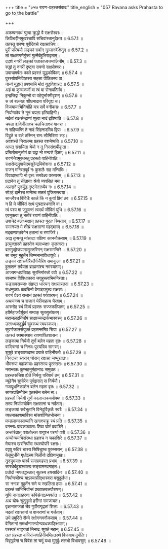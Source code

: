 +++
title = "०५७ रावण-प्रहस्तसंवादः"
title_english = "057 Ravana asks Prahasta to go to the battle"

+++

अकम्पनवधं श्रुत्वा क्रुद्धो वै राक्षसेश्वरः।  
किञ्चिद्दीनमुखश्चापि सचिवांस्तानुदैक्षत ॥ 6.57.1 ॥   
ततस्तु रावणः पूर्वदिवसे राक्षसाधिपः।  
पुरीं परिययौ लङ्कां सर्वान् गुल्मानवेक्षितुम् ॥ 6.57.2 ॥   
तां राक्षसगणैर्गुप्तां गुल्मैर्बहुभिरावृताम्।  
ददर्श नगरीं लङ्कां पताकाध्वजमालिनीम् ॥ 6.57.3 ॥   
रुद्धां तु नगरीं दृष्ट्वा रावणो राक्षसेश्वरः।  
उवाचामर्षतः काले प्रहस्तं युद्धकोविदम् ॥ 6.57.4 ॥   
पुरस्योपनिविष्टस्य सहसा पीडितस्य वा।  
नान्यं युद्धात् प्रपश्यामि मोक्षं युद्धविशारद ॥ 6.57.5 ॥   
अहं वा कुम्भकर्णो वा त्वं वा सेनापतिर्मम।  
इन्द्रजिद्वा निकुम्भो वा वहेयुर्भारमीदृशम् ॥ 6.57.6 ॥   
स त्वं बलमतः शीघ्रमादाय परिगृह्य च।  
विजयायाभिनिर्याहि यत्र सर्वे वनौकसः ॥ 6.57.7 ॥   
निर्याणादेव ते नूनं चपला हरिवाहिनी।  
नर्दतां राक्षसेन्द्राणां श्रुत्वा नादं द्रविष्यति ॥ 6.57.8 ॥   
चपला ह्यविनीताश्च चलचित्ताश्च वानराः।  
न सहिष्यन्ति ते नादं सिंहनादमिव द्विपाः ॥ 6.57.9 ॥   
विद्रुते च बले तस्मिन् रामः सौमित्रिणा सह।  
अवशस्ते निरालम्बः प्रहस्त वशमेष्यति ॥ 6.57.10 ॥   
आपत् संशयिता श्रेयो न तु निस्संशयीकृता।  
प्रतिलोमानुलोमं वा यद्वा नो मन्यसे हितम् ॥ 6.57.11 ॥   
रावणेनैवमुक्तस्तु प्रहस्तो वाहिनीपतिः।  
राक्षसेन्द्रमुवाचेदमसुरेन्द्रमिवोशना ॥ 6.57.12 ॥   
राजन् मन्त्रितपूर्वं नः कुशलैः सह मन्त्रिभिः।  
विवादश्चापि नो वृत्तः समवेक्ष्य परस्परम् ॥ 6.57.13 ॥   
प्रदानेन तु सीतायाः श्रेयो व्यवसितं मया।  
अप्रदाने पुनर्युद्धं दृष्टमेतत्तथैव नः ॥ 6.57.14 ॥   
सोऽहं दानैश्च मानैश्च सततं पूजितस्त्वया।  
सान्त्वैश्च विविधैः काले किं न कुर्यां प्रियं तव ॥ 6.57.15 ॥   
न हि मे जीवितं रक्ष्यं पुत्रदारधनानि वा।  
त्वं पश्य मां जुहूषन्तं त्वदर्थं जीवितं युधि ॥ 6.57.16 ॥   
एवमुक्त्वा तु भर्तारं रावणं वाहिनीपतिः।  
उवाचेदं बलाध्यक्षान् प्रहस्तः पुरतः स्थितान् ॥ 6.57.17 ॥   
समानयत मे शीघ्रं राक्षसानां महद्बलम् ॥ 6.57.18 ॥   
मद्बाणशतवेगेन हतानां च रणाजिरे।  
अद्य तृप्यन्तु मांसादाः पक्षिणः काननौकसाम् ॥ 6.57.19 ॥   
इत्युक्तास्ते प्रहस्तेन बलाध्यक्षाः कृतत्वराः।  
बलमुद्योजयामासुस्तस्मिन् राक्षसमन्दिरे ॥ 6.57.20 ॥   
सा बभूव मुहूर्तेन तिग्मनानाविधायुधैः।  
लङ्का राक्षसवीरैस्तैर्गजैरिव समाकुला ॥ 6.57.21 ॥   
हुताशनं तर्पयतां ब्राह्मणांश्च नमस्यताम्।  
आज्यगन्धप्रतिवहः सुरभिर्मारुतो ववौ ॥ 6.57.22 ॥   
स्रजश्च विविधाकारा जगृहुस्त्वभिमन्त्रिताः।  
सङ्ग्रामसज्जाः संहृष्टा धारयन् राक्षसास्तदा ॥ 6.57.23 ॥   
सधनुष्काः कवचिनो वेगादाप्लुत्य राक्षसाः।  
रावणं प्रेक्ष्य राजानं प्रहस्तं पर्यवारयन् ॥ 6.57.24 ॥   
अथामन्त्र्य च राजानं भेरीमाहत्य भैरवाम्।  
आरुरोह रथं दिव्यं प्रहस्तः सज्जकल्पितम् ॥ 6.57.25 ॥   
हयैर्महाजवैर्युक्तं सम्यक् सूतसुसंयतम्।  
महाजलदनिर्घोषं साक्षाच्चन्द्रार्कभास्वरम् ॥ 6.57.26 ॥   
उरगध्वजदुर्द्धर्षं सुवरूथं स्वपस्करम्।  
सुवर्णजालसंयुक्तं प्रहसन्तमिव श्रिया ॥ 6.57.27 ॥   
ततस्तं रथमास्थाय रावणार्पितशासनः।  
लङ्काया निर्ययौ तूर्णं बलेन महता वृतः ॥ 6.57.28 ॥   
वादित्राणां च निनदः पूरयन्निव सागरम्।  
शुश्रुवे शङ्खशब्दश्च प्रयाते वाहिनीपतौ ॥ 6.57.29 ॥   
निनदन्तः स्वरान् घोरान् राक्षसा जग्मुरग्रतः।  
भीमरूपा महाकायाः प्रहस्तस्य पुरस्सराः ॥ 6.57.30 ॥   
नरान्तकः कुम्भहनुर्महानादः समुन्नतः।  
प्रहस्तसचिवा ह्येते निर्ययुः परिवार्य तम् ॥ 6.57.31 ॥   
व्यूढेनैव सुघोरेण पूर्वद्वारात् स निर्ययौ।  
गजयूथनिकाशेन बलेन महता वृतः ॥ 6.57.32 ॥   
सागरप्रतिमौघेन वृतस्तेन बलेन सः।  
प्रहस्तो निर्ययौ तूर्णं कालान्तकयमोपमः ॥ 6.57.33 ॥   
तस्य निर्याणघोषेण राक्षसानां च नर्दताम्।  
लङ्कायां सर्वभूतानि विनेदुर्विकृतैः स्वरैः ॥ 6.57.34 ॥   
व्यभ्रमाकाशमाविश्य मांसशोणितभोजनाः।  
मण्डलान्यपसव्यानि खगाश्चक्रू रथं प्रति ॥ 6.57.35 ॥   
वमन्त्यः पावकज्वालाः शिवा घोरं ववाशिरे।  
अन्तरिक्षात् पपातोल्का वायुश्च परुषो ववौ ॥ 6.57.36 ॥   
अन्योन्यमभिसंरब्धा ग्रहाश्च न चकाशिरे ॥ 6.57.37 ॥   
मेघाश्च खरनिर्घोषा रथस्योपरि रक्षसः।  
ववृषू रुधिरं चास्य सिषिचुश्च पुरस्सरान् ॥ 6.57.38 ॥   
केतुमूर्धनि गृध्रोऽस्य निलीनो दक्षिणामुखः।  
तुदन्नुभयतः पार्श्वं समग्रामहरत् प्रभाम् ॥ 6.57.39 ॥   
सारथेर्बहुशश्चास्य सङ्ग्राममवगाहतः।  
प्रतोदो न्यपतद्धस्तात् सूतस्य हयसादिनः ॥ 6.57.40 ॥   
निर्याणश्रीश्च याऽस्यासीद्भास्वरा वसुदुर्लभा।  
सा ननाश मुहूर्तेन समे च स्खलिता हयाः ॥ 6.57.41 ॥   
प्रहस्तं त्वभिनिर्यान्तं प्रख्यातबलपौरुषम्।  
युधि नानाप्रहरणा कपिसेनाऽभ्यवर्तत ॥ 6.57.42 ॥   
अथ घोषः सुतुमुलो हरीणां समजायत।  
वृक्षानारुजतां चैव गुर्वीरागृह्णतां शिलाः ॥ 6.57.43 ॥   
नदतां राक्षसानां च वानराणां च गर्जताम्।  
उभे प्रमुदिते सैन्ये रक्षोगणवनौकसाम् ॥ 6.57.44 ॥   
वेगितानां समर्थानामन्योन्यवधकाङ्क्षिणाम्।  
परस्परं चाह्वयतां निनादः श्रूयते महान् ॥ 6.57.45 ॥   
ततः प्रहस्तः कपिराजवाहिनीमभिप्रतस्थे विजयाय दुर्मतिः।  
विवृद्धवेगां च विवेश तां चमूं यथा मुमूर्षुः शलभो विभावसुम् ॥ 6.57.46 ॥   
